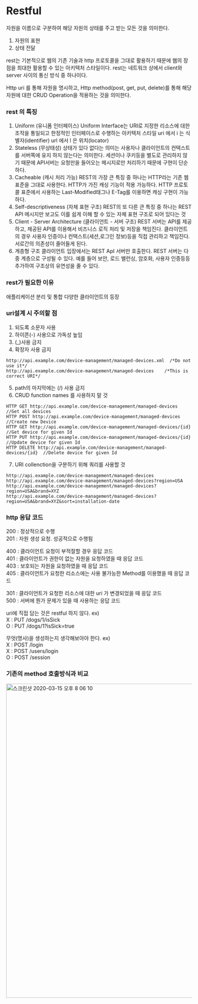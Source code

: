 
# Restful 
자원을 이름으로 구분하여 해당 자원의 상태를 주고 받는 모든 것을 의미한다.
1. 자원의 표현
2. 상태 전달

rest는 기본적으로 웹의 기존 기술과 http 프로토콜을 그대로 활용하기 때문에 웹의 장점을 최대한 활용할 수 있는 아키텍처 스타일이다.
rest는 네트워크 상에서 client와 server 사이의 통신 방식 중 하나이다.

Http uri 를 통해 자원을 명시하고, Http method(post, get, put, delete)를 통해 해당 자원에 대한 CRUD Operation을 적용하는 것을 의미한다.

### rest 의 특징
1. Uniform (유니폼 인터페이스)
Uniform Interface는 URI로 지정한 리소스에 대한 조작을 통일되고 한정적인 인터페이스로 수행하는 아키텍처 스타일
uri 에서 i 는 식별자(identifier)
url 에서 l 은 위치(locator)
2. Stateless (무상태성)
상태가 있다 없다는 의미는 사용자나 클라이언트의 컨택스트를 서버쪽에 유지 하지 않는다는 의미한다.
세션이나 쿠키등을 별도로 관리하지 않기 때문에 API서버는 요청만을 들어오는 메시지로만 처리하기 때문에 구현이 단순하다.
3. Cacheable (캐시 처리 가능)
REST의 가장 큰 특징 중 하나는 HTTP라는 기존 웹표준을 그대로 사용한다.
HTTP가 가진 캐싱 기능이 적용 가능하다. HTTP 프로토콜 표준에서 사용하는 Last-Modified태그나 E-Tag를 이용하면 캐싱 구현이 가능하다.
4. Self-descriptiveness (자체 표현 구조)
REST의 또 다른 큰 특징 중 하나는 REST API 메시지만 보고도 이를 쉽게 이해 할 수 있는 자체 표현 구조로 되어 있다는 것
5. Client - Server Architecture (클라이언트 - 서버 구조)
REST 서버는 API를 제공하고, 제공된 API를 이용해서 비즈니스 로직 처리 및 저장을 책임진다.
클라이언트의 경우 사용자 인증이나 컨택스트(세션,로그인 정보)등을 직접 관리하고 책임진다.
서로간의 의존성이 줄어들게 된다.
6. 계층형 구조
클라이언트 입장에서는 REST ApI 서버만 호출한다.
REST 서버는 다중 계층으로 구성될 수 있다. 예를 들어 보안, 로드 밸런싱, 암호화, 사용자 인증등등 추가하여 구조상의 유연성을 줄 수 있다.

### rest가 필요한 이유
애플리케이션 분리 및 통합
다양한 클라이언트의 등장

### uri설계 시 주의할 점
1. 되도록 소문자 사용
2. 하이픈(-) 사용으로 가독성 높임
3. (_)사용 금지
4. 확장자 사용 금지
```
http://api.example.com/device-management/managed-devices.xml  /*Do not use it*/
http://api.example.com/device-management/managed-devices 	/*This is correct URI*/
```
5. path의 마지막에는 (/) 사용 금지
6. CRUD function names 를 사용하지 말 것
```
HTTP GET http://api.example.com/device-management/managed-devices  //Get all devices
HTTP POST http://api.example.com/device-management/managed-devices  //Create new Device
HTTP GET http://api.example.com/device-management/managed-devices/{id}  //Get device for given Id
HTTP PUT http://api.example.com/device-management/managed-devices/{id}  //Update device for given Id
HTTP DELETE http://api.example.com/device-management/managed-devices/{id}  //Delete device for given Id
```
7. URI collenction을 구분하기 위해 쿼리를 사용할 것
```
http://api.example.com/device-management/managed-devices
http://api.example.com/device-management/managed-devices?region=USA
http://api.example.com/device-management/managed-devices?region=USA&brand=XYZ
http://api.example.com/device-management/managed-devices?region=USA&brand=XYZ&sort=installation-date
```

### http 응답 코드

200 : 정상적으로 수행  
201 : 자원 생성 요청. 성공적으로 수행됨  

400 : 클라이언트 요청이 부적절할 경우 응답 코드  
401 : 클라이언트가 권한이 없는 자원을 요청하였을 때 응답 코드  
403 : 보호되는 자원을 요청하였을 때 응답 코드  
405 : 클라이언트가 요청한 리소스에는 사용 불가능한 Method를 이용했을 때 응답 코드  

301 : 클라이언트가 요청한 리소스에 대한 uri 가 변경되었을 때 응답 코드  
500 : 서버에 뭔가 문제가 있을 때 사용하는 응답 코드  


uri에 직접 담는 것은 restful 하지 않다.
ex)  
X : PUT /dogs/1/isSick  
O : PUT /dogs/1?isSick=true   

무엇(명사)을 생성하는지 생각해보아야 한다.
ex)  
X : POST /login  
X : POST /users/login  
O : POST /session  

### 기존의 method 호출방식과 비교  

<img width="852" alt="스크린샷 2020-03-15 오후 8 06 10" src="https://user-images.githubusercontent.com/60742564/76700191-7fc8a580-66f8-11ea-9edb-fc6414815a27.png">

